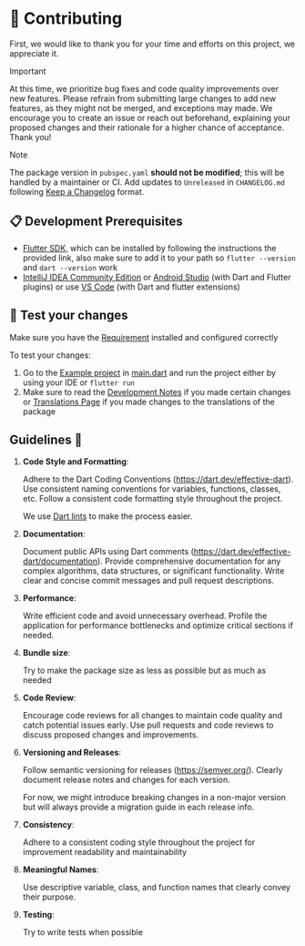 # 🌱 Contributing

First, we would like to thank you for your time and efforts on this project, we appreciate it.

> [!IMPORTANT]
> At this time, we prioritize bug fixes and code quality improvements over new features. 
> Please refrain from submitting large changes to add new features, as they might
> not be merged, and exceptions may made.
> We encourage you to create an issue or reach out beforehand, 
> explaining your proposed changes and their rationale for a higher chance of acceptance. Thank you!

> [!NOTE]
> The package version in `pubspec.yaml` **should not be modified**; this will be handled by a maintainer or CI.
> Add updates to `Unreleased` in `CHANGELOG.md` following [Keep a Changelog](https://keepachangelog.com/en/1.1.0/) format.

## 📋 Development Prerequisites

- [Flutter SDK](https://docs.flutter.dev/get-started/install), which can be installed by following the instructions the
  provided link, also make sure to add it to your path so `flutter --version` and `dart --version` work
- [IntelliJ IDEA Community Edition](https://www.jetbrains.com/idea/download/)
  or [Android Studio](https://developer.android.com/studio) (with Dart and Flutter plugins) or
  use [VS Code](https://code.visualstudio.com/) (with Dart and flutter extensions)

## 🧪 Test your changes

Make sure you have the [Requirement](#-development-prerequisites) installed and configured correctly

To test your changes:

1. Go to the [Example project](./example/) in [main.dart](./example/lib/main.dart) and run the project either by using
   your IDE or `flutter run`
2. Make sure to read the [Development Notes](#development-notes) if you made certain changes
   or [Translations Page](./doc/translation.md) if you made changes to the translations of the package

## Guidelines 📝

1. **Code Style and Formatting**:

   Adhere to the Dart Coding Conventions (https://dart.dev/effective-dart).
   Use consistent naming conventions for variables, functions, classes, etc.
   Follow a consistent code formatting style throughout the project.

   We use [Dart lints](https://dart.dev/tools/linter-rules) to make the process easier.

2. **Documentation**:

   Document public APIs using Dart comments (https://dart.dev/effective-dart/documentation).
   Provide comprehensive documentation for any complex algorithms, data structures, or significant functionality.
   Write clear and concise commit messages and pull request descriptions.

3. **Performance**:

   Write efficient code and avoid unnecessary overhead.
   Profile the application for performance bottlenecks and optimize critical sections if needed.

4. **Bundle size**:

   Try to make the package size as less as possible but as much as needed

5. **Code Review**:

   Encourage code reviews for all changes to maintain code quality and catch potential issues early.
   Use pull requests and code reviews to discuss proposed changes and improvements.

6. **Versioning and Releases**:

   Follow semantic versioning for releases (https://semver.org/).
   Clearly document release notes and changes for each version.

   For now, we might introduce breaking changes in a non-major version but will always provide a migration
   guide in each release info.

7. **Consistency**:

   Adhere to a consistent coding style throughout the project for improvement readability and maintainability

8. **Meaningful Names**:

   Use descriptive variable, class, and function names that clearly convey their purpose.

9. **Testing**:

   Try to write tests when possible
